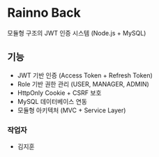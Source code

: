 # Rainno Back

모듈형 구조의 JWT 인증 시스템 (Node.js + MySQL)

## 기능
- JWT 기반 인증 (Access Token + Refresh Token)
- Role 기반 권한 관리 (USER, MANAGER, ADMIN)
- HttpOnly Cookie + CSRF 보호
- MySQL 데이터베이스 연동
- 모듈형 아키텍처 (MVC + Service Layer)

### 작업자
- 김지훈